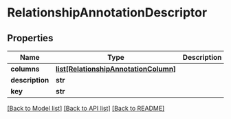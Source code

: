 # RelationshipAnnotationDescriptor

## Properties
Name | Type | Description | Notes
------------ | ------------- | ------------- | -------------
**columns** | [**list[RelationshipAnnotationColumn]**](RelationshipAnnotationColumn.md) |  | 
**description** | **str** |  | 
**key** | **str** |  | 

[[Back to Model list]](../README.md#documentation-for-models) [[Back to API list]](../README.md#documentation-for-api-endpoints) [[Back to README]](../README.md)


